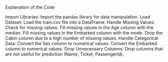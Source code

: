 Explanation of the Code

Import Libraries: Import the pandas library for data manipulation.
Load Dataset: Load the train.csv file into a DataFrame.
Handle Missing Values:
Check for missing values.
Fill missing values in the Age column with the median.
Fill missing values in the Embarked column with the mode.
Drop the Cabin column due to a high number of missing values.
Handle Categorical Data:
Convert the Sex column to numerical values.
Convert the Embarked column to numerical values.
Drop Unnecessary Columns: Drop columns that are not useful for prediction (Name, Ticket, PassengerId).
